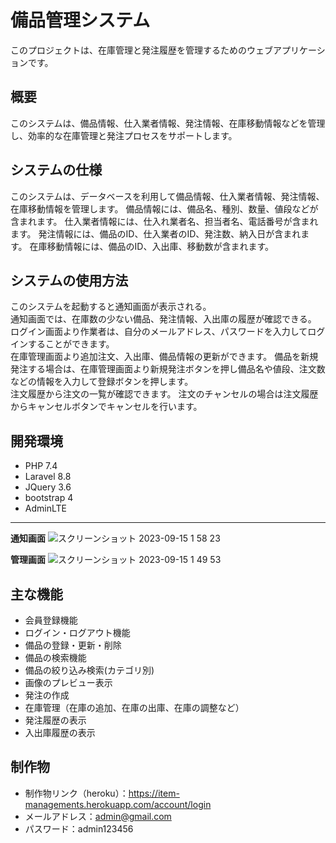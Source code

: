 # 備品管理システム

このプロジェクトは、在庫管理と発注履歴を管理するためのウェブアプリケーションです。

## 概要
このシステムは、備品情報、仕入業者情報、発注情報、在庫移動情報などを管理し、効率的な在庫管理と発注プロセスをサポートします。


## システムの仕様
このシステムは、データベースを利用して備品情報、仕入業者情報、発注情報、在庫移動情報を管理します。
備品情報には、備品名、種別、数量、値段などが含まれます。
仕入業者情報には、仕入れ業者名、担当者名、電話番号が含まれます。
発注情報には、備品のID、仕入業者のID、発注数、納入日が含まれます。
在庫移動情報には、備品のID、入出庫、移動数が含まれます。


## システムの使用方法
このシステムを起動すると通知画面が表示される。  
通知画面では、在庫数の少ない備品、発注情報、入出庫の履歴が確認できる。  
ログイン画面より作業者は、自分のメールアドレス、パスワードを入力してログインすることができます。  
在庫管理画面より追加注文、入出庫、備品情報の更新ができます。
備品を新規発注する場合は、在庫管理画面より新規発注ボタンを押し備品名や値段、注文数などの情報を入力して登録ボタンを押します。  
注文履歴から注文の一覧が確認できます。
注文のチャンセルの場合は注文履歴からキャンセルボタンでキャンセルを行います。

## 開発環境
- PHP 7.4
- Laravel 8.8
- JQuery 3.6
- bootstrap 4
- AdminLTE

---

**通知画面**
![スクリーンショット 2023-09-15 1 58 23](https://github.com/snkrs238/laravel-project/assets/113812621/53636725-783b-4bc6-9b82-b6dc05709c44)

**管理画面**
![スクリーンショット 2023-09-15 1 49 53](https://github.com/snkrs238/laravel-project/assets/113812621/d7880415-b127-4424-b01d-d1e2aea3bfd9)


## 主な機能
- 会員登録機能
- ログイン・ログアウト機能
- 備品の登録・更新・削除
- 備品の検索機能
- 備品の絞り込み検索(カテゴリ別)
- 画像のプレビュー表示
- 発注の作成
- 在庫管理（在庫の追加、在庫の出庫、在庫の調整など）
- 発注履歴の表示
- 入出庫履歴の表示

## 制作物  
- 制作物リンク（heroku）：https://item-managements.herokuapp.com/account/login  
- メールアドレス：admin@gmail.com  
- パスワード：admin123456  